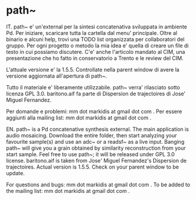# path~
IT.
path~ e' un'external per la sintesi concatenativa sviluppata in ambiente Pd. 
Per iniziare, scaricare tutta la cartella dal menu' principale. Oltre al binario e alcuni help, trovi una TODO list organizzata per collaboratori del gruppo. Per ogni progetto o metodo la mia idea e' quella di creare un file di testo in cui possiamo discutere. C'e' anche l'articolo mandato al CIM, una presentazione che ho fatto in conservatorio a Trento e le review del CIM.

L'attuale versione e' la 1.5.5. Controllate nella parent window di avere la versione aggiornata all'apertura di path~.

Tutto il materiale e' liberamente utilizzabile. path~ verra' rilasciato sotto licenza GPL 3.0. baritono.aif fa parte di Dispersion de trajectoires di Jose' Miguel Fernandez.

Per domande e problemi: mm dot markidis at gmail dot com .
Per essere aggiunti alla mailing list: mm dot markidis at gmail dot com .

EN.
path~ is a Pd concatenative synthesis external. The main application is audio mosaicing. Download the entire folder, then start analyzing your favourite sample(s) and use an adc~ or a readsf~ as a live input. Banging path~ will give you a grain obtained by similarity reconstruction from your start sample.
Feel free to use path~; it will be released under GPL 3.0 license. baritono.aif is taken from Jose' Miguel Fernandez's Dispersion de trajectoires.
Actual version is 1.5.5. Check on your parent window to be update.

For questions and bugs: mm dot markidis at gmail dot com .
To be added to the mailing list: mm dot markidis at gmail dot com .
